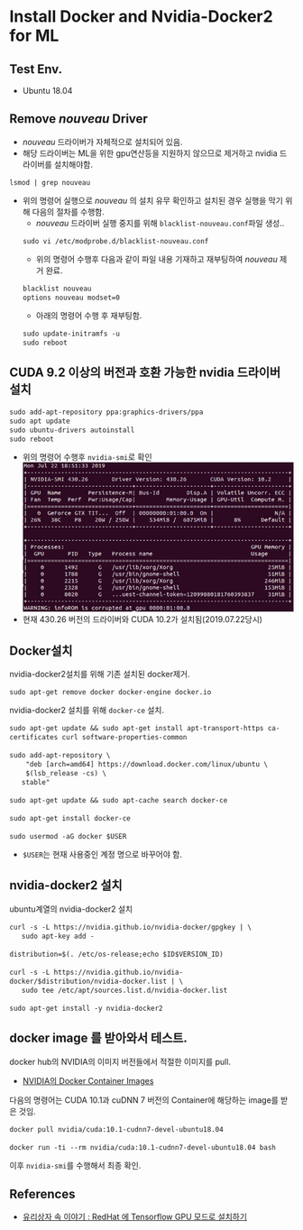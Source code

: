 # Install Docker and Nvidia-Docker2 for ML

## Test Env.
* Ubuntu 18.04

## Remove _nouveau_ Driver
* _nouveau_ 드라이버가 자체적으로 설치되어 있음.
* 해당 드라이버는 ML을 위한 gpu연산등을 지원하지 않으므로 제거하고 nvidia 드라이버를 설치해야함.
```
lsmod | grep nouveau
```
* 위의 명령어 실행으로 _nouveau_ 의 설치 유무 확인하고 설치된 경우 실행을 막기 위해 다음의 절차를 수행함.
  * _nouveau_ 드라이버 실행 중지를 위해 `blacklist-nouveau.conf`파일 생성..
  ```
  sudo vi /etc/modprobe.d/blacklist-nouveau.conf
  ```
  * 위의 명령어 수행후 다음과 같이 파일 내용 기재하고 재부팅하여 _nouveau_ 제거 완료.
  ```
  blacklist nouveau
  options nouveau modset=0
  ```
  * 아래의 명령어 수행 후 재부팅함.
  ```
  sudo update-initramfs -u
  sudo reboot
  ```

## CUDA 9.2 이상의 버전과 호환 가능한 nvidia 드라이버 설치

```
sudo add-apt-repository ppa:graphics-drivers/ppa
sudo apt update
sudo ubuntu-drivers autoinstall
sudo reboot
```

* 위의 명령어 수행후 `nvidia-smi`로 확인
![nvidia-smi](./fig/nvidia-smi.png)
* 현재 430.26 버전의 드라이버와 CUDA 10.2가 설치됨(2019.07.22당시)

## Docker설치

nvidia-docker2설치를 위해 기존 설치된 docker제거.
```
sudo apt-get remove docker docker-engine docker.io
```

nvidia-docker2 설치를 위해 `docker-ce` 설치.
```
sudo apt-get update && sudo apt-get install apt-transport-https ca-certificates curl software-properties-common

sudo add-apt-repository \
    "deb [arch=amd64] https://download.docker.com/linux/ubuntu \
    $(lsb_release -cs) \
   stable"

sudo apt-get update && sudo apt-cache search docker-ce

sudo apt-get install docker-ce

sudo usermod -aG docker $USER
```

* `$USER`는 현재 사용중인 계정 명으로 바꾸어야 함.

## nvidia-docker2 설치

ubuntu계열의 nvidia-docker2 설치

```
curl -s -L https://nvidia.github.io/nvidia-docker/gpgkey | \
   sudo apt-key add -

distribution=$(. /etc/os-release;echo $ID$VERSION_ID)

curl -s -L https://nvidia.github.io/nvidia-docker/$distribution/nvidia-docker.list | \ 
   sudo tee /etc/apt/sources.list.d/nvidia-docker.list

sudo apt-get install -y nvidia-docker2

```

## docker image 를 받아와서 테스트.

docker hub의 NVIDIA의 이미지 버전들에서 적절한 이미지를 pull.

* [NVIDIA의 Docker Container Images](https://hub.docker.com/r/nvidia/cuda/tags)

다음의 명령어는 CUDA 10.1과 cuDNN 7 버전의 Container에 해당하는 image를 받은 것임.

```
docker pull nvidia/cuda:10.1-cudnn7-devel-ubuntu18.04

docker run -ti --rm nvidia/cuda:10.1-cudnn7-devel-ubuntu18.04 bash
```

이후 `nvidia-smi`를 수행해서 최종 확인.

## References
* [유리상자 속 이야기 : RedHat 에 Tensorflow GPU 모드로 설치하기](https://crystalcube.co.kr/193)

